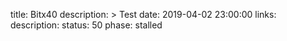 title: Bitx40
description: >
    Test
date: 2019-04-02 23:00:00
links:
    description:
status: 50
phase: stalled
